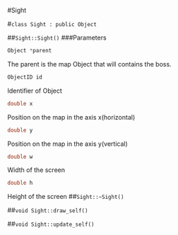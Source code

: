 #Sight

#```class Sight : public Object```

##```Sight::Sight()```
###Parameters
```c++
Object *parent
```
The parent is the map Object that will contains the boss.
```c++
ObjectID id
```
Identifier of Object
```c++
double x
```
Position on the map in the axis x(horizontal)
```c++
double y
```
Position on the map in the axis y(vertical)
```c++
double w
```
Width of the screen
```c++
double h
```
Height of the screen
##```Sight::~Sight()```

##```void Sight::draw_self()```

##```void Sight::update_self()```
